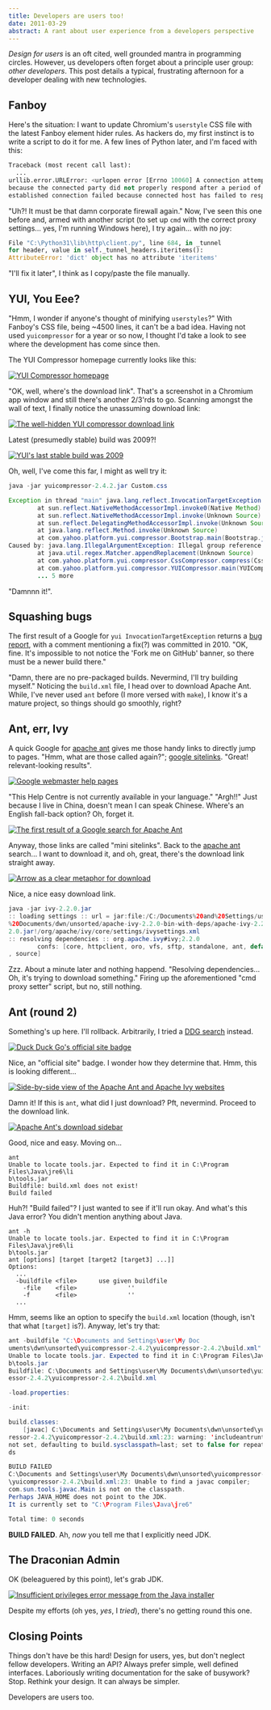 ```yaml
---
title: Developers are users too!
date: 2011-03-29
abstract: A rant about user experience from a developers perspective
---
```


*Design for users* is an oft cited, well grounded mantra in programming circles.
However, us developers often forget about a principle user group: *other
developers*. This post details a typical, frustrating afternoon for a developer
dealing with new technologies.

## Fanboy

Here's the situation: I want to update Chromium's `userstyle` CSS file with the
latest Fanboy element hider rules. As hackers do, my first instinct is to write
a script to do it for me. A few lines of Python later, and I'm faced with this:

```python
Traceback (most recent call last):
  ...
urllib.error.URLError: <urlopen error [Errno 10060] A connection attempt failed
because the connected party did not properly respond after a period of time, or
established connection failed because connected host has failed to respond>
```

"Uh?! It must be that damn corporate firewall again." Now, I've seen this one
before and, armed with another script (to set up `cmd` with the correct proxy
settings... yes, I'm running Windows here), I try again... with no joy:

```python
File "C:\Python31\lib\http\client.py", line 684, in _tunnel
for header, value in self._tunnel_headers.iteritems():
AttributeError: 'dict' object has no attribute 'iteritems'
```

"I'll fix it later", I think as I copy/paste the file manually.

## YUI, You Eee?

"Hmm, I wonder if anyone's thought of minifying `userstyles`?" With Fanboy's CSS
file, being ~4500 lines, it can't be a bad idea. Having not used `yuicompressor`
for a year or so now, I thought I'd take a look to see where the development has
come since then.

The YUI Compressor homepage currently looks like this:

  [![YUI Compressor homepage][yuith]][yui]

  [yui]: /assets/img/2011-03-14_15-15-28.png
  [yuith]: /assets/img/th/2011-03-14_15-15-28.png

"OK, well, where's the download link". That's a screenshot in a Chromium app
window and still there's another 2/3'rds to go. Scanning amongst the wall of
text, I finally notice the unassuming download link:

  [![The well-hidden YUI compressor download link][yuidlth]][yuidl]

  [yuidl]: /assets/img/2011-03-14_15-35-58.png
  [yuidlth]: /assets/img/th/2011-03-14_15-35-58.png

Latest (presumedly stable) build was 2009?!

  [![YUI's last stable build was 2009][yuistth]][yuist]

  [yuist]: /assets/img/2011-03-14_15-39-17.png
  [yuistth]: /assets/img/th/2011-03-14_15-39-17.png

Oh, well, I've come this far, I might as well try it:

```java
java -jar yuicompressor-2.4.2.jar Custom.css

Exception in thread "main" java.lang.reflect.InvocationTargetException
        at sun.reflect.NativeMethodAccessorImpl.invoke0(Native Method)
        at sun.reflect.NativeMethodAccessorImpl.invoke(Unknown Source)
        at sun.reflect.DelegatingMethodAccessorImpl.invoke(Unknown Source)
        at java.lang.reflect.Method.invoke(Unknown Source)
        at com.yahoo.platform.yui.compressor.Bootstrap.main(Bootstrap.java:20)
Caused by: java.lang.IllegalArgumentException: Illegal group reference
        at java.util.regex.Matcher.appendReplacement(Unknown Source)
        at com.yahoo.platform.yui.compressor.CssCompressor.compress(CssCompressor.java:86)
        at com.yahoo.platform.yui.compressor.YUICompressor.main(YUICompressor.java:178)
        ... 5 more
```

"Damnnn it!".

## Squashing bugs

The first result of a Google for `yui InvocationTargetException` returns a [bug
report][yuibug], with a comment mentioning a fix(?) was committed in 2010. "OK,
fine. It's impossible to not notice the 'Fork me on GitHub' banner, so there
must be a newer build there."

"Damn, there are no pre-packaged builds. Nevermind, I'll try building myself."
Noticing the `build.xml` file, I head over to download Apache Ant. While, I've
never used `ant` before (I more versed with `make`), I know it's a mature
project, so things should go smoothly, right?

## Ant, err, Ivy

A quick Google for [apache ant][ivy] gives me those handy links to directly
jump to pages. "Hmm, what are those called again?"; [google sitelinks][gsl].
"Great! relevant-looking results".

  [![Google webmaster help pages][gwhpth]][gwhp]

  [gwhp]: /assets/img/2011-03-14_16-36-05.png
  [gwhpth]: /assets/img/th/2011-03-14_16-36-05.png

"This Help Centre is not currently available in your language." "Argh!!" Just
because I live in China, doesn't mean I can speak Chinese. Where's an English
fall-back option? Oh, forget it.

  [![The first result of a Google search for Apache Ant][gantth]][gant]

  [gant]: /assets/img/2011-03-14_16-41-54.png
  [gantth]: /assets/img/th/2011-03-14_16-41-54.png

Anyway, those links are called "mini sitelinks". Back to the [apache ant][ivy]
search... I want to download it, and oh, great, there's the download link
straight away.

  [![Arrow as a clear metaphor for download][antdlth]][antdl]

  [antdl]: /assets/img/2011-03-14_16-42-46.png
  [antdlth]: /assets/img/2011-03-14_16-42-46.png

Nice, a nice easy download link.

```java
java -jar ivy-2.2.0.jar
:: loading settings :: url = jar:file:/C:/Documents%20and%20Settings/user/My
%20Documents/dwn/unsorted/apache-ivy-2.2.0-bin-with-deps/apache-ivy-2.2.0/ivy-2.
2.0.jar!/org/apache/ivy/core/settings/ivysettings.xml
:: resolving dependencies :: org.apache.ivy#ivy;2.2.0
        confs: [core, httpclient, oro, vfs, sftp, standalone, ant, default, test
, source]
```

Zzz. About a minute later and nothing happend. "Resolving dependencies... Oh,
it's trying to download something." Firing up the aforementioned "cmd proxy
setter" script, but no, still nothing.

## Ant (round 2)

Something's up here. I'll rollback. Arbitrarily, I tried a [DDG search][ddg]
instead.

  [![Duck Duck Go's official site badge][ddgth]][ddg]

  [ddg]: /assets/img/2011-03-14_16-48-38.png
  [ddgth]: /assets/img/2011-03-14_16-48-38.png

Nice, an "official site" badge. I wonder how they determine that. Hmm,
this is looking different...

  [![Side-by-side view of the Apache Ant and Apache Ivy websites][antssth]][antss]

  [antss]: /assets/img/2011-03-14_16-52-32.png
  [antssth]: /assets/img/th/2011-03-14_16-52-32.png

Damn it! If this is `ant`, what did I just download? Pft, nevermind. Proceed to
the download link.

  [![Apache Ant's download sidebar][antside]][antside]

  [antside]: /assets/img/2011-03-14_16-54-13.png

Good, nice and easy. Moving on...

```dos
ant
Unable to locate tools.jar. Expected to find it in C:\Program Files\Java\jre6\li
b\tools.jar
Buildfile: build.xml does not exist!
Build failed
```

Huh?! "Build failed"? I just wanted to see if it'll run okay. And what's this
Java error? You didn't mention anything about Java.

```dos
ant -h
Unable to locate tools.jar. Expected to find it in C:\Program Files\Java\jre6\li
b\tools.jar
ant [options] [target [target2 [target3] ...]]
Options:
  ...
  -buildfile <file>      use given buildfile
    -file    <file>              ''
    -f       <file>              ''
  ...
```

Hmm, seems like an option to specify the `build.xml` location (though, isn't
that what `[target]` is?). Anyway, let's try that:

```java
ant -buildfile "C:\Documents and Settings\user\My Doc
uments\dwn\unsorted\yuicompressor-2.4.2\yuicompressor-2.4.2\build.xml"
Unable to locate tools.jar. Expected to find it in C:\Program Files\Java\jre6\li
b\tools.jar
Buildfile: C:\Documents and Settings\user\My Documents\dwn\unsorted\yuicompr
essor-2.4.2\yuicompressor-2.4.2\build.xml

-load.properties:

-init:

build.classes:
    [javac] C:\Documents and Settings\user\My Documents\dwn\unsorted\yuicomp
ressor-2.4.2\yuicompressor-2.4.2\build.xml:23: warning: 'includeantruntime' was
not set, defaulting to build.sysclasspath=last; set to false for repeatable buil
ds

BUILD FAILED
C:\Documents and Settings\user\My Documents\dwn\unsorted\yuicompressor-2.4.2
\yuicompressor-2.4.2\build.xml:23: Unable to find a javac compiler;
com.sun.tools.javac.Main is not on the classpath.
Perhaps JAVA_HOME does not point to the JDK.
It is currently set to "C:\Program Files\Java\jre6"

Total time: 0 seconds
```

**BUILD FAILED**. Ah, *now* you tell me that I explicitly need JDK.

## The Draconian Admin

OK (beleaguered by this point), let's grab JDK.

  [![Insufficient privileges error message from the Java installer][jdkth]][jdk]

  [jdk]: /assets/img/2011-03-14_17-26-28.png
  [jdkth]: /assets/img/th/2011-03-14_17-26-28.png

Despite my efforts (oh yes, *yes*, I *tried*), there's no getting round this
one.

## Closing Points

Things don't have be this hard! Design for users, yes, but don't neglect fellow
developers. Writing an API? Always prefer simple, well defined interfaces.
Laboriously writing documentation for the sake of busywork? Stop. Rethink your
design. It can always be simpler.

Developers are users too.

  [yuibug]: http://yuilibrary.com/projects/yuicompressor/ticket/2528046
  [ivy]: https://encrypted.google.com/search?hl=en&q=apache+ant
  [gsl]: https://encrypted.google.com/search?hl=en&q=google+sitelinks
  [ddg]: https://duckduckgo.com/?q=apache+ant&ke=-1&kh=1&k&ko=s&kr=c&ka=n&kk=l
